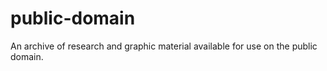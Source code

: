# public-domain
An archive of research and graphic material available for use on the public domain.
